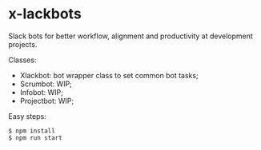 # x-lackbots
Slack bots for better workflow, alignment and productivity at development projects.

Classes:
- Xlackbot: bot wrapper class to set common bot tasks;
- Scrumbot: WIP;
- Infobot: WIP;
- Projectbot: WIP;

Easy steps:
```
$ npm install
$ npm run start
```
